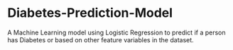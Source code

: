# Diabetes-Prediction-Model
A Machine Learning model using Logistic Regression to predict if a person has Diabetes or based on other feature variables in the dataset.
